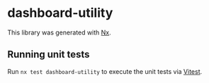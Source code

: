 # dashboard-utility

This library was generated with [Nx](https://nx.dev).

## Running unit tests

Run `nx test dashboard-utility` to execute the unit tests via [Vitest](https://vitest.dev/).
